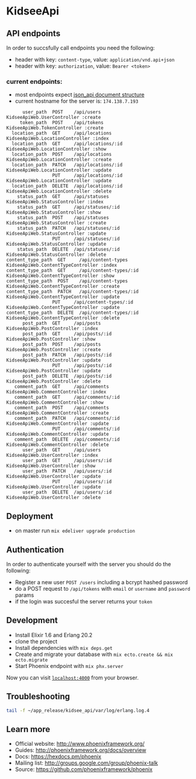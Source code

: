 # KidseeApi

## API endpoints

In order to succsfully call endpoints you need the following:

  * header with key: `content-type`,  value: `application/vnd.api+json`
  * header with key: `authorization`, value: `Bearer <token>`

### current endpoints:

  * most endpoints expect [json_api document structure](http://jsonapi.org/format/#document-structure)
  * current hostname for the server is: `174.138.7.193`

  ```
        user_path  POST    /api/users              KidseeApiWeb.UserController :create
       token_path  POST    /api/tokens             KidseeApiWeb.TokenController :create
    location_path  GET     /api/locations          KidseeApiWeb.LocationController :index
    location_path  GET     /api/locations/:id      KidseeApiWeb.LocationController :show
    location_path  POST    /api/locations          KidseeApiWeb.LocationController :create
    location_path  PATCH   /api/locations/:id      KidseeApiWeb.LocationController :update
                   PUT     /api/locations/:id      KidseeApiWeb.LocationController :update
    location_path  DELETE  /api/locations/:id      KidseeApiWeb.LocationController :delete
      status_path  GET     /api/statuses           KidseeApiWeb.StatusController :index
      status_path  GET     /api/statuses/:id       KidseeApiWeb.StatusController :show
      status_path  POST    /api/statuses           KidseeApiWeb.StatusController :create
      status_path  PATCH   /api/statuses/:id       KidseeApiWeb.StatusController :update
                   PUT     /api/statuses/:id       KidseeApiWeb.StatusController :update
      status_path  DELETE  /api/statuses/:id       KidseeApiWeb.StatusController :delete
content_type_path  GET     /api/content-types      KidseeApiWeb.ContentTypeController :index
content_type_path  GET     /api/content-types/:id  KidseeApiWeb.ContentTypeController :show
content_type_path  POST    /api/content-types      KidseeApiWeb.ContentTypeController :create
content_type_path  PATCH   /api/content-types/:id  KidseeApiWeb.ContentTypeController :update
                   PUT     /api/content-types/:id  KidseeApiWeb.ContentTypeController :update
content_type_path  DELETE  /api/content-types/:id  KidseeApiWeb.ContentTypeController :delete
        post_path  GET     /api/posts              KidseeApiWeb.PostController :index
        post_path  GET     /api/posts/:id          KidseeApiWeb.PostController :show
        post_path  POST    /api/posts              KidseeApiWeb.PostController :create
        post_path  PATCH   /api/posts/:id          KidseeApiWeb.PostController :update
                   PUT     /api/posts/:id          KidseeApiWeb.PostController :update
        post_path  DELETE  /api/posts/:id          KidseeApiWeb.PostController :delete
     comment_path  GET     /api/comments           KidseeApiWeb.CommentController :index
     comment_path  GET     /api/comments/:id       KidseeApiWeb.CommentController :show
     comment_path  POST    /api/comments           KidseeApiWeb.CommentController :create
     comment_path  PATCH   /api/comments/:id       KidseeApiWeb.CommentController :update
                   PUT     /api/comments/:id       KidseeApiWeb.CommentController :update
     comment_path  DELETE  /api/comments/:id       KidseeApiWeb.CommentController :delete
        user_path  GET     /api/users              KidseeApiWeb.UserController :index
        user_path  GET     /api/users/:id          KidseeApiWeb.UserController :show
        user_path  PATCH   /api/users/:id          KidseeApiWeb.UserController :update
                   PUT     /api/users/:id          KidseeApiWeb.UserController :update
        user_path  DELETE  /api/users/:id          KidseeApiWeb.UserController :delete
  ```

## Deployment
  * on master run `mix edeliver upgrade production`

## Authentication

In order to authenticate yourself with the server you should do the following:

  * Register a new user `POST /users` including a bcrypt hashed password
  * do a POST request to `/api/tokens` with `email` or `username` and `password` params
  * if the login was succesful the server returns your `token`
  
## Development

  * Install Elixir 1.6 and Erlang 20.2
  * clone the project
  * Install dependencies with `mix deps.get`
  * Create and migrate your database with `mix ecto.create && mix ecto.migrate`
  * Start Phoenix endpoint with `mix phx.server`

Now you can visit [`localhost:4000`](http://localhost:4000) from your browser.


## Troubleshooting
 ```sh
 tail -f ~/app_release/kidsee_api/var/log/erlang.log.4
  ```

## Learn more

  * Official website: http://www.phoenixframework.org/
  * Guides: http://phoenixframework.org/docs/overview
  * Docs: https://hexdocs.pm/phoenix
  * Mailing list: http://groups.google.com/group/phoenix-talk
  * Source: https://github.com/phoenixframework/phoenix
